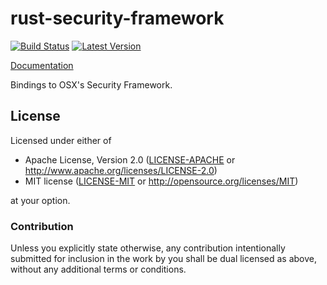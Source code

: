 # rust-security-framework

[![Build Status](https://travis-ci.org/sfackler/rust-security-framework.svg?branch=master)](https://travis-ci.org/sfackler/rust-security-framework) [![Latest Version](https://img.shields.io/crates/v/security-framework.svg)](https://crates.io/crates/security-framework)

[Documentation](https://sfackler.github.io/rust-security-framework/doc/v0.1.3/security_framework)

Bindings to OSX's Security Framework.

## License

Licensed under either of
 * Apache License, Version 2.0 ([LICENSE-APACHE](LICENSE-APACHE) or http://www.apache.org/licenses/LICENSE-2.0)
 * MIT license ([LICENSE-MIT](LICENSE-MIT) or http://opensource.org/licenses/MIT)

at your option.

### Contribution

Unless you explicitly state otherwise, any contribution intentionally submitted
for inclusion in the work by you shall be dual licensed as above, without any
additional terms or conditions.

